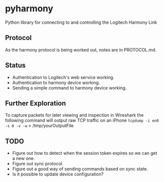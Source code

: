 pyharmony
=========

Python library for connecting to and controlling the Logitech Harmony Link

Protocol
--------

As the harmony protocol is being worked out, notes are in PROTOCOL.md.

Status
------

* Authentication to Logitech's web service working.
* Authentication to harmony device working.
* Sending a simple command to harmony device working.

Further Exploration
-------------------

To capture packets for later viewing and inspection in Wireshark the following command will output raw TCP traffic on an iPhone
  `tcpdump -i en0 -s 0 -v -w` > /tmp/yourOutputFile

TODO
----

* Figure out how to detect when the session token expires so we can get a new
  one.
* Figure out sync protocol.
* Figure out a good way of sending commands based on sync state.
* Is it possible to update device configuration?
